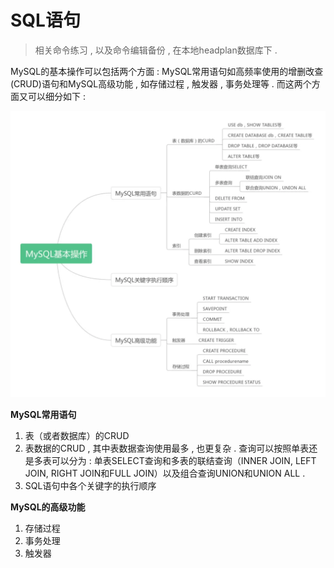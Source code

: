 # SQL语句

> 相关命令练习 , 以及命令编辑备份 , 在本地headplan数据库下 .

MySQL的基本操作可以包括两个方面 : MySQL常用语句如高频率使用的增删改查\(CRUD\)语句和MySQL高级功能 , 如存储过程 , 触发器 , 事务处理等 . 而这两个方面又可以细分如下 :

![](/assets/sqlyujutu.png)

**MySQL常用语句**

1. 表（或者数据库）的CRUD
2. 表数据的CRUD , 其中表数据查询使用最多 , 也更复杂 . 查询可以按照单表还是多表可以分为 : 单表SELECT查询和多表的联结查询（INNER JOIN, LEFT JOIN, RIGHT JOIN和FULL JOIN）以及组合查询UNION和UNION ALL . 
3. SQL语句中各个关键字的执行顺序

**MySQL的高级功能**

1. 存储过程
2. 事务处理
3. 触发器



